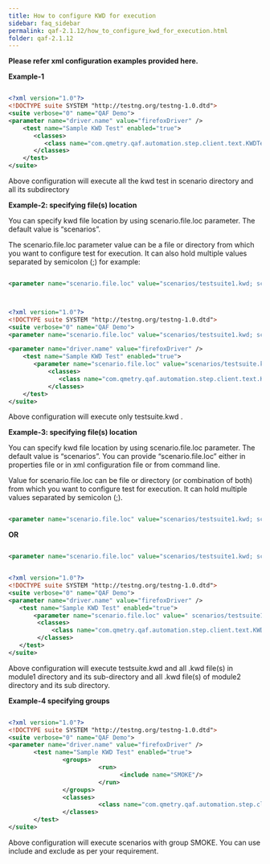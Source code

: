 ```yaml
---
title: How to configure KWD for execution
sidebar: faq_sidebar
permalink: qaf-2.1.12/how_to_configure_kwd_for_execution.html
folder: qaf-2.1.12
---
```



**Please refer xml configuration examples provided here.**

**Example-1**

```xml

<?xml version="1.0"?>
<!DOCTYPE suite SYSTEM "http://testng.org/testng-1.0.dtd">
<suite verbose="0" name="QAF Demo">
<parameter name="driver.name" value="firefoxDriver" />
    <test name="Sample KWD Test" enabled="true">
       <classes>
          <class name="com.qmetry.qaf.automation.step.client.text.KWDTestFactory"/>
       </classes>
    </test>
</suite>

```

Above configuration will execute all the kwd test in scenario directory and all its subdirectory

**Example-2: specifying file(s) location**

You can specify kwd file location by using scenario.file.loc parameter. The default value is “scenarios”.

The scenario.file.loc parameter value can be a file or directory from which you want to configure test for execution. It can also hold multiple values separated by semicolon (;) for example:

```xml

<parameter name="scenario.file.loc" value="scenarios/testsuite1.kwd; scenarios/testsuite2.kwd "/>

```


```xml


<?xml version="1.0"?>
<!DOCTYPE suite SYSTEM "http://testng.org/testng-1.0.dtd">
<suite verbose="0" name="QAF Demo">
<parameter name="scenario.file.loc" value="scenarios/testsuite1.kwd; scenarios/module1; scenarios/module2"/>

<parameter name="driver.name" value="firefoxDriver" />
    <test name="Sample KWD Test" enabled="true">
       <parameter name="scenario.file.loc" value="scenarios/testsuite.kwd"/>
           <classes>
              <class name="com.qmetry.qaf.automation.step.client.text.KWDTestFactory"/>
           </classes>
    </test>
</suite>

```

Above configuration will execute only testsuite.kwd .

**Example-3: specifying file(s) location**

You can specify kwd file location by using scenario.file.loc parameter. The default value is “scenarios”. You can provide “scenario.file.loc” either in properties file or in xml configuration file or from command line.

Value for scenario.file.loc can be file or directory (or combination of both) from which you want to configure test for execution. It can hold multiple values separated by semicolon (;).

```xml

<parameter name="scenario.file.loc" value="scenarios/testsuite1.kwd; scenarios/testsuite2.kwd "/>

```

**OR**

```xml

<parameter name="scenario.file.loc" value="scenarios/testsuite1.kwd; scenarios/module1; scenarios/module2"/>

```

```xml

<?xml version="1.0"?>
<!DOCTYPE suite SYSTEM "http://testng.org/testng-1.0.dtd">
<suite verbose="0" name="QAF Demo">
<parameter name="driver.name" value="firefoxDriver" />
   <test name="Sample KWD Test" enabled="true">
       <parameter name="scenario.file.loc" value=" scenarios/testsuite1.kwd; scenarios/module1; scenarios/module2"/>
        <classes>
            <class name="com.qmetry.qaf.automation.step.client.text.KWDTestFactory"/>
        </classes>
   </test>
</suite>

```

Above configuration will execute testsuite.kwd and all .kwd file(s) in module1 directory and its sub-directory and all .kwd file(s) of module2 directory and its sub directory.

**Example-4 specifying groups**

```xml

<?xml version="1.0"?>
<!DOCTYPE suite SYSTEM "http://testng.org/testng-1.0.dtd">
<suite verbose="0" name="QAF Demo">
<parameter name="driver.name" value="firefoxDriver" />
       <test name="Sample KWD Test" enabled="true">
               <groups>
                         <run>
                               <include name="SMOKE"/>
                         </run>
               </groups>
               <classes>
                         <class name="com.qmetry.qaf.automation.step.client.text.KWDTestFactory"/>
               </classes>
       </test>
</suite>

```

Above configuration will execute scenarios with group SMOKE. You can use include and exclude as per your requirement.
